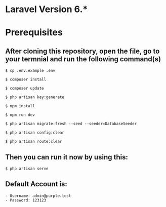 # Laravel Version 6.\*

# Prerequisites

## After cloning this repository, open the file, go to your termnial and run the following command(s)

    $ cp .env.example .env

    $ composer install

    $ composer update
    
    $ php artisan key:generate

    $ npm install

    $ npm run dev

    $ php artisan migrate:fresh --seed --seeder=DatabaseSeeder

    $ php artisan config:clear

    $ php artisan route:clear

## Then you can run it now by using this:

    $ php artisan serve
    
## Default Account is:
    - Username: admin@purple.test
    - Password: 123123
